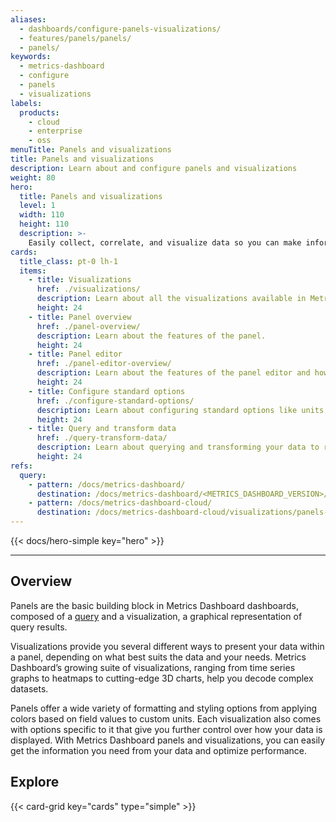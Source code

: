 ```yaml
---
aliases:
  - dashboards/configure-panels-visualizations/
  - features/panels/panels/
  - panels/
keywords:
  - metrics-dashboard
  - configure
  - panels
  - visualizations
labels:
  products:
    - cloud
    - enterprise
    - oss
menuTitle: Panels and visualizations
title: Panels and visualizations
description: Learn about and configure panels and visualizations
weight: 80
hero:
  title: Panels and visualizations
  level: 1
  width: 110
  height: 110
  description: >-
    Easily collect, correlate, and visualize data so you can make informed decisions in real time.
cards:
  title_class: pt-0 lh-1
  items:
    - title: Visualizations
      href: ./visualizations/
      description: Learn about all the visualizations available in Metrics Dashboard, including which visualizations are ideal for different datasets and how to configure their options.
      height: 24
    - title: Panel overview
      href: ./panel-overview/
      description: Learn about the features of the panel.
      height: 24
    - title: Panel editor
      href: ./panel-editor-overview/
      description: Learn about the features of the panel editor and how to begin editing a panel.
      height: 24
    - title: Configure standard options
      href: ./configure-standard-options/
      description: Learn about configuring standard options like units, field display names, and colors.
      height: 24
    - title: Query and transform data
      href: ./query-transform-data/
      description: Learn about querying and transforming your data to refine your visualizations.
      height: 24
refs:
  query:
    - pattern: /docs/metrics-dashboard/
      destination: /docs/metrics-dashboard/<METRICS_DASHBOARD_VERSION>/panels-visualizations/query-transform-data/
    - pattern: /docs/metrics-dashboard-cloud/
      destination: /docs/metrics-dashboard-cloud/visualizations/panels-visualizations/query-transform-data/
---
```


{{< docs/hero-simple key="hero" >}}

---

## Overview

Panels are the basic building block in Metrics Dashboard dashboards, composed of a [query](ref:query) and a visualization, a graphical representation of query results.

Visualizations provide you several different ways to present your data within a panel, depending on what best suits the data and your needs. Metrics Dashboard’s growing suite of visualizations, ranging from time series graphs to heatmaps to cutting-edge 3D charts, help you decode complex datasets.

Panels offer a wide variety of formatting and styling options from applying colors based on field values to custom units. Each visualization also comes with options specific to it that give you further control over how your data is displayed. With Metrics Dashboard panels and visualizations, you can easily get the information you need from your data and optimize performance.

## Explore

{{< card-grid key="cards" type="simple" >}}
